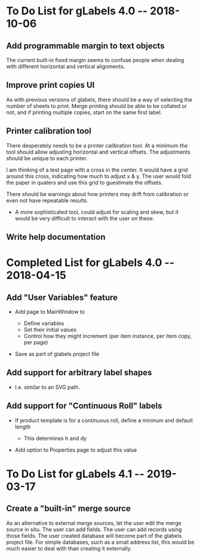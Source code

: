 To Do List for gLabels 4.0 -- 2018-10-06
========================================

Add programmable margin to text objects
---------------------------------------
The current built-in fixed margin seems to confuse people when dealing with
different horizontal and vertical alignments.

Improve print copies UI
-----------------------
As with previous versions of glabels, there should be a way of selecting
the number of sheets to print.  Merge printing should be able to be collated
or not, and if printing multiple copies, start on the same first label.

Printer calibration tool
------------------------
There desperately needs to be a printer calibration tool.  At a minimum
the tool should allow adjusting horizontal and vertical offsets.  The
adjustments should be unique to each printer.

I am thinking of a test page with a cross in the center.  It would have a
grid around this cross, indicating how much to adjust x & y.  The user
would fold the paper in quaters and use this grid to guestimate the offsets.

There should be warnings about how printers may drift from calibration or
even not have repeatable results.

* A more sophisticated tool, could adjust for scaling and skew, but it would
be very difficult to interact with the user on these.


Write help documentation
------------------------


Completed List for gLabels 4.0 -- 2018-04-15
============================================

Add "User Variables" feature
----------------------------

* Add page to MainWindow to
    - Define variables
    - Set their initial values
    - Control how they might increment (per item instance, per item copy, per page)

* Save as part of glabels project file


Add support for arbitrary label shapes
--------------------------------------

* I.e. similar to an SVG path.


Add support for "Continuous Roll" labels
----------------------------------------

* If product template is for a continuous roll, define a mininum and default length
    - This determines h and dy

* Add option to Properties page to adjust this value



To Do List for gLabels 4.1 -- 2019-03-17
========================================

Create a "built-in" merge source
--------------------------------
As an alternative to external merge sources, let the user edit the merge source
in situ.  The user can add fields.  The user can add records using those fields.
The user created database will become part of the glabels project file.
For simple databases, such as a small address list, this would be much easier
to deal with than creating it externally.
